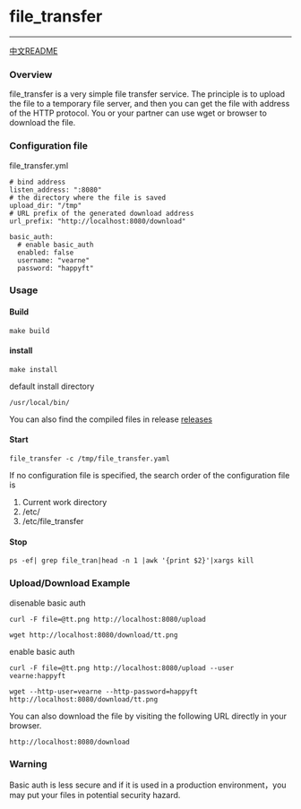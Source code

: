# file_transfer

---
[中文README](https://github.com/vearne/file_transfer/blob/master/README_zh.md)

### Overview
file_transfer is a very simple file transfer service. The principle is to upload the file to a temporary file server, and then you can get the file with address of the HTTP protocol. You or your partner can use wget or browser to download the file.


### Configuration file
file_transfer.yml

```
# bind address
listen_address: ":8080"
# the directory where the file is saved
upload_dir: "/tmp"
# URL prefix of the generated download address
url_prefix: "http://localhost:8080/download"

basic_auth:
  # enable basic_auth
  enabled: false
  username: "vearne"
  password: "happyft"
```


### Usage
#### Build
```
make build
```  
#### install 
```
make install
```  
default install directory
```
/usr/local/bin/
```
You can also find the compiled files in release
[releases](https://github.com/vearne/file_transfer/releases)

#### Start
```
file_transfer -c /tmp/file_transfer.yaml
```
If no configuration file is specified, 
the search order of the configuration file is

1)  Current work directory
2) /etc/
3) /etc/file_transfer

#### Stop
```
ps -ef| grep file_tran|head -n 1 |awk '{print $2}'|xargs kill
```

### Upload/Download Example
disenable basic auth
```
curl -F file=@tt.png http://localhost:8080/upload
```

```
wget http://localhost:8080/download/tt.png
```
enable basic auth
```
curl -F file=@tt.png http://localhost:8080/upload --user vearne:happyft
```
```
wget --http-user=vearne --http-password=happyft http://localhost:8080/download/tt.png
```
You can also download the file by visiting the following URL directly in your browser.
```
http://localhost:8080/download
```

### Warning
Basic auth is less secure and if it is used in a production environment，you may put  your files in  potential security hazard.
